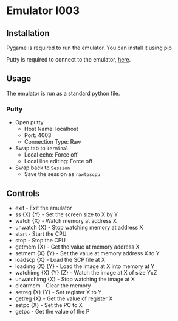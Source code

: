 # Emulator I003

## Installation
Pygame is required to run the emulator. You can install it using pip

Putty is required to connect to the emulator, [here](https://putty.org/).

## Usage
The emulator is run as a standard python file.

### Putty
- Open putty
  - Host Name: localhost
  - Port: 4003
  - Connection Type: Raw
- Swap tab to `Terminal`
  - Local echo: Force off
  - Local line editing: Force off
- Swap back to `Session`
  - Save the session as `rawtoscpu`

## Controls
- exit - Exit the emulator
- ss {X} {Y} - Set the screen size to X by Y
- watch {X} - Watch memory at address X
- unwatch {X} - Stop watching memory at address X
- start - Start the CPU
- stop - Stop the CPU
- getmem {X} - Get the value at memory address X
- setmem {X} {Y} - Set the value at memory address X to Y
- loadscp {X} - Load the SCP file at X
- loadimg {X} {Y} - Load the image at X into memory at Y
- watchimg {X} {Y} {Z} - Watch the image at X of size YxZ
- unwatchimg {X} - Stop watching the image at X 
- clearmem - Clear the memory
- setreg {X} {Y} - Set register X to Y
- getreg {X} - Get the value of register X
- setpc {X} - Set the PC to X
- getpc - Get the value of the P